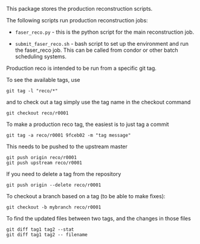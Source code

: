 This package stores the production reconstruction scripts.

The following scripts run production reconstruction jobs:
* `faser_reco.py` - this is the python script for the main reconstruction job.

* `submit_faser_reco.sh` - bash script to set up the environment and run the faser_reco job.  This can be called from condor or other batch scheduling systems.


Production reco is intended to be run from a specific git tag.

To see the available tags, use
```
git tag -l "reco/*"
```
and to check out a tag simply use the tag name in the checkout command
```
git checkout reco/r0001
```

To make a production reco tag, the easiest is to just tag a commit
```
git tag -a reco/r0001 9fceb02 -m "tag message"
```

This needs to be pushed to the upstream master
```
git push origin reco/r0001
git push upstream reco/r0001
```
If you need to delete a tag from the repository
```
git push origin --delete reco/r0001
```

To checkout a branch based on a tag (to be able to make fixes):
```
git checkout -b mybranch reco/r0001
```

To find the updated files between two tags, and the changes in those files
```
git diff tag1 tag2 --stat
git diff tag1 tag2 -- filename
```
